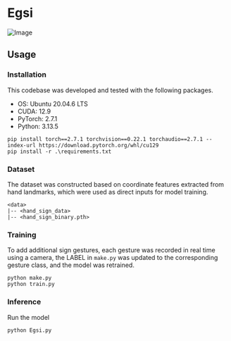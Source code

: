 # Egsi
![Image](https://github.com/user-attachments/assets/9ea9e5ba-af44-4d18-8904-0ffd656b4c94)

## Usage

### Installation


This codebase was developed and tested with the following packages.

- OS: Ubuntu 20.04.6 LTS
- CUDA: 12.9
- PyTorch: 2.7.1
- Python: 3.13.5

```
pip install torch==2.7.1 torchvision==0.22.1 torchaudio==2.7.1 --index-url https://download.pytorch.org/whl/cu129
pip install -r .\requirements.txt
```

### Dataset
The dataset was constructed based on coordinate features extracted from hand landmarks, which were used as direct inputs for model training.
```
<data>
|-- <hand_sign_data>
|-- <hand_sign_binary.pth>
```
### Training
To add additional sign gestures, each gesture was recorded in real time using a camera, the LABEL in `make.py` was updated to the corresponding gesture class, and the model was retrained.
```
python make.py
python train.py
```
### Inference
Run the model
```
python Egsi.py
```
